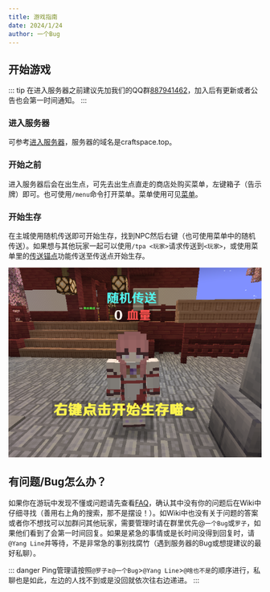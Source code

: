 ```yaml
---
title: 游戏指南
date: 2024/1/24
author: 一个Bug
---
```

## 开始游戏
::: tip
在进入服务器之前建议先加我们的QQ群[887941462](http://qm.qq.com/cgi-bin/qm/qr?_wv=1027&k=uhjy32pyM533T6qzuYBOomOIoKJl-vnT&authKey=qESZ7oqXyjnOKAIWvi5heN4E8Dp0D1F1FYJy%2FP1AFZxldKRUo1h5EL1dtC3G4WI9&noverify=0&group_code=453406318)，加入后有更新或者公告也会第一时间通知。
:::

### 进入服务器
可参考[进入服务器](../main/README.md#进入服务器)，服务器的域名是craftspace.top。

### 开始之前
进入服务器后会在出生点，可先去出生点直走的商店处购买菜单，左键箱子（告示牌）即可。也可使用`/menu`命令打开菜单。菜单使用可见[菜单](../main/menu.md)。

### 开始生存
在主城使用随机传送即可开始生存，找到NPC然后右键（也可使用菜单中的随机传送）。如果想与其他玩家一起可以使用`/tpa <玩家>`请求传送到`<玩家>`，或使用菜单里的[传送锚点](../main/menu.md#传送锚点)功能传送至传送点开始生存。

![](2024-02-28_08.37.30.png)

## 有问题/Bug怎么办？
如果你在游玩中发现不懂或问题请先查看[FAQ](../README.md#faq)，确认其中没有你的问题后在Wiki中仔细寻找（善用右上角的搜索，那不是摆设！）。如Wiki中也没有关于问题的答案或者你不想找可以加群问其他玩家，需要管理时请在群里优先@`一个Bug`或`罗子`，如果他们看到了会第一时间回复。如果是紧急的事情或是长时间没得到回复时，请`@Yang Line`并等待，不是非常急的事别找腐竹（遇到服务器的Bug或想提建议的最好私聊）。

::: danger
Ping管理请按照`@罗子`≥`@一个Bug`>`@Yang Line`>`@啥也不是`的顺序进行，私聊也是如此，左边的人找不到或是没回就依次往右边递进。
:::
